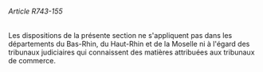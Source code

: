 ###### Article R743-155

Les dispositions de la présente section ne s'appliquent pas dans les départements du Bas-Rhin, du Haut-Rhin et de la Moselle ni à l'égard des tribunaux judiciaires qui connaissent des matières attribuées aux tribunaux de commerce.

